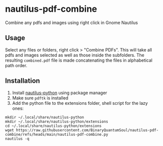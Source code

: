 # nautilus-pdf-combine
Combine any pdfs and images using right click in Gnome Nautilus

## Usage
Select any files or folders, right click > "Combine PDFs".
This will take all pdfs and images selected as well as those inside the subfolders.
The resulting `combined.pdf` file is made concatenating the files in alphabetical path order.

## Installation
1. Install [nautilus-python](https://github.com/GNOME/nautilus-python) using package manager
1. Make sure `pdftk` is installed
1. Add the python file to the extensions folder, shell script for the lazy ones:
  ```shell
  mkdir ~/.local/share/nautilus-python
  mkdir ~/.local/share/nautilus-python/extensions
  cd ~/.local/share/nautilus-python/extensions
  wget https://raw.githubusercontent.com/BinaryQuantumSoul/nautilus-pdf-combine/refs/heads/main/nautilus-pdf-combine.py
  nautilus -q
  ```
